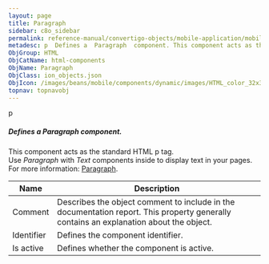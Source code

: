 ```yaml
---
layout: page
title: Paragraph
sidebar: c8o_sidebar
permalink: reference-manual/convertigo-objects/mobile-application/mobile-components/html-components/paragraph/
metadesc: p  Defines a  Paragraph  component. This component acts as the standard HTML p tag. Use  Paragraph  with  Text  components inside to display text in y
ObjGroup: HTML
ObjCatName: html-components
ObjName: Paragraph
ObjClass: ion_objects.json
ObjIcon: /images/beans/mobile/components/dynamic/images/HTML_color_32x32.png
topnav: topnavobj
---
```

p<br/>

##### Defines a <i>Paragraph</i> component.<br/>
This component acts as the standard HTML p tag.<br/>
Use <i>Paragraph</i> with <i>Text</i> components inside to display text in your pages.<br/>
 For more information: <a href='https://www.w3schools.com/tags/tag_p.asp'>Paragraph</a>.

Name | Description 
--- | ---
Comment | Describes the object comment to include in the documentation report.  This property generally contains an explanation about the object. 
Identifier | Defines the component identifier.  
Is active | Defines whether the component is active. 

